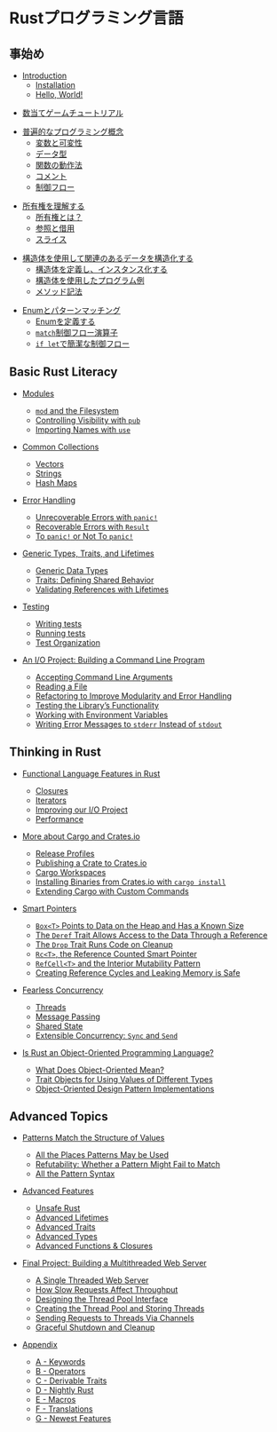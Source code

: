 <!-- # The Rust Programming Language -->

# Rustプログラミング言語

<!-- ## Getting started -->

## 事始め

- [Introduction](ch01-00-introduction.md)
    - [Installation](ch01-01-installation.md)
    - [Hello, World!](ch01-02-hello-world.md)

<!-- - [Guessing Game Tutorial](ch02-00-guessing-game-tutorial.md) -->

- [数当てゲームチュートリアル](ch02-00-guessing-game-tutorial.md)

<!-- - [Common Programming Concepts](ch03-00-common-programming-concepts.md) -->
<!--     - [Variables and Mutability](ch03-01-variables-and-mutability.md) -->
<!--     - [Data Types](ch03-02-data-types.md) -->
<!--     - [How Functions Work](ch03-03-how-functions-work.md) -->
<!--     - [Comments](ch03-04-comments.md) -->
<!--     - [Control Flow](ch03-05-control-flow.md) -->

- [普遍的なプログラミング概念](ch03-00-common-programming-concepts.md)
    - [変数と可変性](ch03-01-variables-and-mutability.md)
    - [データ型](ch03-02-data-types.md)
    - [関数の動作法](ch03-03-how-functions-work.md)
    - [コメント](ch03-04-comments.md)
    - [制御フロー](ch03-05-control-flow.md)

<!-- - [Understanding Ownership](ch04-00-understanding-ownership.md) -->
<!--     - [What is Ownership?](ch04-01-what-is-ownership.md) -->
<!--     - [References & Borrowing](ch04-02-references-and-borrowing.md) -->
<!--     - [Slices](ch04-03-slices.md) -->

- [所有権を理解する](ch04-00-understanding-ownership.md)
    - [所有権とは？](ch04-01-what-is-ownership.md)
    - [参照と借用](ch04-02-references-and-borrowing.md)
    - [スライス](ch04-03-slices.md)

<!-- - [Using Structs to Structure Related Data](ch05-00-structs.md) -->
<!--     - [Defining and Instantiating Structs](ch05-01-defining-structs.md) -->
<!--     - [An Example Program Using Structs](ch05-02-example-structs.md) -->
<!--     - [Method Syntax](ch05-03-method-syntax.md) -->

- [構造体を使用して関連のあるデータを構造化する](ch05-00-structs.md)
    - [構造体を定義し、インスタンス化する](ch05-01-defining-structs.md)
    - [構造体を使用したプログラム例](ch05-02-example-structs.md)
    - [メソッド記法](ch05-03-method-syntax.md)

<!-- - [Enums and Pattern Matching](ch06-00-enums.md) -->
<!--     - [Defining an Enum](ch06-01-defining-an-enum.md) -->
<!--     - [The `match` Control Flow Operator](ch06-02-match.md) -->
<!--     - [Concise Control Flow with `if let`](ch06-03-if-let.md) -->

- [Enumとパターンマッチング](ch06-00-enums.md)
    - [Enumを定義する](ch06-01-defining-an-enum.md)
    - [`match`制御フロー演算子](ch06-02-match.md)
    - [`if let`で簡潔な制御フロー](ch06-03-if-let.md)

## Basic Rust Literacy

- [Modules](ch07-00-modules.md)
    - [`mod` and the Filesystem](ch07-01-mod-and-the-filesystem.md)
    - [Controlling Visibility with `pub`](ch07-02-controlling-visibility-with-pub.md)
    - [Importing Names with `use`](ch07-03-importing-names-with-use.md)

- [Common Collections](ch08-00-common-collections.md)
    - [Vectors](ch08-01-vectors.md)
    - [Strings](ch08-02-strings.md)
    - [Hash Maps](ch08-03-hash-maps.md)

- [Error Handling](ch09-00-error-handling.md)
    - [Unrecoverable Errors with `panic!`](ch09-01-unrecoverable-errors-with-panic.md)
    - [Recoverable Errors with `Result`](ch09-02-recoverable-errors-with-result.md)
    - [To `panic!` or Not To `panic!`](ch09-03-to-panic-or-not-to-panic.md)

- [Generic Types, Traits, and Lifetimes](ch10-00-generics.md)
    - [Generic Data Types](ch10-01-syntax.md)
    - [Traits: Defining Shared Behavior](ch10-02-traits.md)
    - [Validating References with Lifetimes](ch10-03-lifetime-syntax.md)

- [Testing](ch11-00-testing.md)
    - [Writing tests](ch11-01-writing-tests.md)
    - [Running tests](ch11-02-running-tests.md)
    - [Test Organization](ch11-03-test-organization.md)

- [An I/O Project: Building a Command Line Program](ch12-00-an-io-project.md)
    - [Accepting Command Line Arguments](ch12-01-accepting-command-line-arguments.md)
    - [Reading a File](ch12-02-reading-a-file.md)
    - [Refactoring to Improve Modularity and Error Handling](ch12-03-improving-error-handling-and-modularity.md)
    - [Testing the Library’s Functionality](ch12-04-testing-the-librarys-functionality.md)
    - [Working with Environment Variables](ch12-05-working-with-environment-variables.md)
    - [Writing Error Messages to `stderr` Instead of `stdout`](ch12-06-writing-to-stderr-instead-of-stdout.md)

## Thinking in Rust

- [Functional Language Features in Rust](ch13-00-functional-features.md)
    - [Closures](ch13-01-closures.md)
    - [Iterators](ch13-02-iterators.md)
    - [Improving our I/O Project](ch13-03-improving-our-io-project.md)
    - [Performance](ch13-04-performance.md)

- [More about Cargo and Crates.io](ch14-00-more-about-cargo.md)
    - [Release Profiles](ch14-01-release-profiles.md)
    - [Publishing a Crate to Crates.io](ch14-02-publishing-to-crates-io.md)
    - [Cargo Workspaces](ch14-03-cargo-workspaces.md)
    - [Installing Binaries from Crates.io with `cargo install`](ch14-04-installing-binaries.md)
    - [Extending Cargo with Custom Commands](ch14-05-extending-cargo.md)

- [Smart Pointers](ch15-00-smart-pointers.md)
    - [`Box<T>` Points to Data on the Heap and Has a Known Size](ch15-01-box.md)
    - [The `Deref` Trait Allows Access to the Data Through a Reference](ch15-02-deref.md)
    - [The `Drop` Trait Runs Code on Cleanup](ch15-03-drop.md)
    - [`Rc<T>`, the Reference Counted Smart Pointer](ch15-04-rc.md)
    - [`RefCell<T>` and the Interior Mutability Pattern](ch15-05-interior-mutability.md)
    - [Creating Reference Cycles and Leaking Memory is Safe](ch15-06-reference-cycles.md)

- [Fearless Concurrency](ch16-00-concurrency.md)
    - [Threads](ch16-01-threads.md)
    - [Message Passing](ch16-02-message-passing.md)
    - [Shared State](ch16-03-shared-state.md)
    - [Extensible Concurrency: `Sync` and `Send`](ch16-04-extensible-concurrency-sync-and-send.md)

- [Is Rust an Object-Oriented Programming Language?](ch17-00-oop.md)
    - [What Does Object-Oriented Mean?](ch17-01-what-is-oo.md)
    - [Trait Objects for Using Values of Different Types](ch17-02-trait-objects.md)
    - [Object-Oriented Design Pattern Implementations](ch17-03-oo-design-patterns.md)

## Advanced Topics

- [Patterns Match the Structure of Values](ch18-00-patterns.md)
    - [All the Places Patterns May be Used](ch18-01-all-the-places-for-patterns.md)
    - [Refutability: Whether a Pattern Might Fail to Match](ch18-02-refutability.md)
    - [All the Pattern Syntax](ch18-03-pattern-syntax.md)

- [Advanced Features](ch19-00-advanced-features.md)
    - [Unsafe Rust](ch19-01-unsafe-rust.md)
    - [Advanced Lifetimes](ch19-02-advanced-lifetimes.md)
    - [Advanced Traits](ch19-03-advanced-traits.md)
    - [Advanced Types](ch19-04-advanced-types.md)
    - [Advanced Functions & Closures](ch19-05-advanced-functions-and-closures.md)

- [Final Project: Building a Multithreaded Web Server](ch20-00-final-project-a-web-server.md)
    - [A Single Threaded Web Server](ch20-01-single-threaded.md)
    - [How Slow Requests Affect Throughput](ch20-02-slow-requests.md)
    - [Designing the Thread Pool Interface](ch20-03-designing-the-interface.md)
    - [Creating the Thread Pool and Storing Threads](ch20-04-storing-threads.md)
    - [Sending Requests to Threads Via Channels](ch20-05-sending-requests-via-channels.md)
    - [Graceful Shutdown and Cleanup](ch20-06-graceful-shutdown-and-cleanup.md)

- [Appendix](appendix-00.md)
    - [A - Keywords](appendix-01-keywords.md)
    - [B - Operators](appendix-02-operators.md)
    - [C - Derivable Traits]()
    - [D - Nightly Rust]()
    - [E - Macros]()
    - [F - Translations]()
    - [G - Newest Features](appendix-07-newest-features.md)
